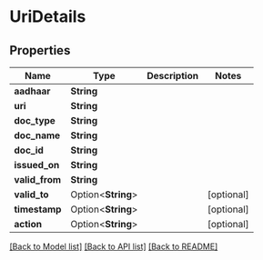 # UriDetails

## Properties

Name | Type | Description | Notes
------------ | ------------- | ------------- | -------------
**aadhaar** | **String** |  | 
**uri** | **String** |  | 
**doc_type** | **String** |  | 
**doc_name** | **String** |  | 
**doc_id** | **String** |  | 
**issued_on** | **String** |  | 
**valid_from** | **String** |  | 
**valid_to** | Option<**String**> |  | [optional]
**timestamp** | Option<**String**> |  | [optional]
**action** | Option<**String**> |  | [optional]

[[Back to Model list]](../README.md#documentation-for-models) [[Back to API list]](../README.md#documentation-for-api-endpoints) [[Back to README]](../README.md)


